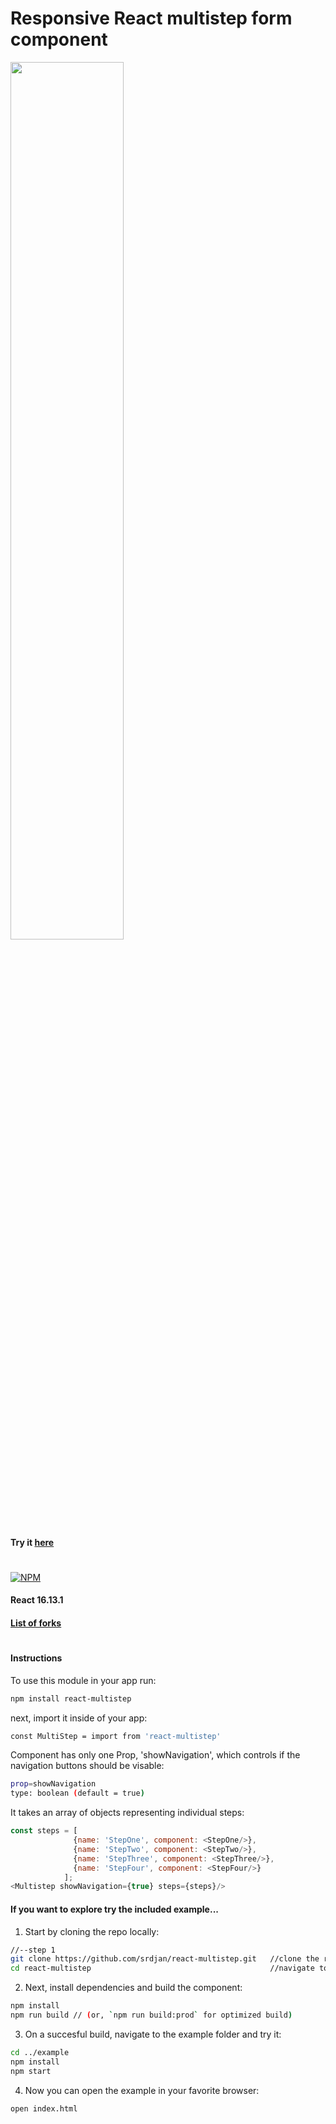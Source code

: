 # Responsive React multistep form component


<img width="60%" height="auto" src="https://raw.githubusercontent.com/srdjan/react-multistep/master/assets/react-multistep.png"/>


#### Try it [here](http://srdjan.github.io/react-multistep/)
#
[![NPM](https://nodei.co/npm/react-multistep.png?downloads=true&stars=true)](https://nodei.co/npm/react-multistep/)

#### React 16.13.1 

#### [List of forks](https://github.com/srdjan/react-multistep/network/members/)
# 
#### Instructions

To use this module in your app run:
```sh
npm install react-multistep
```
next, import it inside of your app:
```sh
const MultiStep = import from 'react-multistep'
```

Component has only one Prop, 'showNavigation', which controls if the navigation buttons should be visable:

```sh
prop=showNavigation 
type: boolean (default = true)
```

It takes an array of objects representing individual steps: 

```javascript
const steps = [
              {name: 'StepOne', component: <StepOne/>},
              {name: 'StepTwo', component: <StepTwo/>},
              {name: 'StepThree', component: <StepThree/>},
              {name: 'StepFour', component: <StepFour/>}
            ];
<Multistep showNavigation={true} steps={steps}/>
```

#### If you want to explore try the included example...

1) Start by cloning the repo locally:

```sh
//--step 1
git clone https://github.com/srdjan/react-multistep.git   //clone the repo
cd react-multistep                                        //navigate to the project folder
```

2)  Next, install dependencies and build the component:

```sh
npm install
npm run build // (or, `npm run build:prod` for optimized build)
```

3) On a succesful build, navigate to the example folder and try it:

```sh
cd ../example
npm install
npm start
```

4) Now you can open the example in your favorite browser:

```sh
open index.html
```

